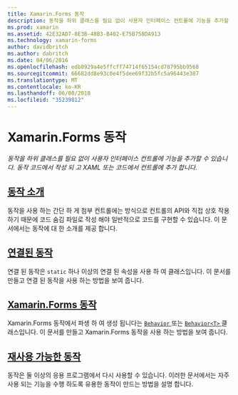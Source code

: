 ```yaml
---
title: Xamarin.Forms 동작
description: 동작을 하위 클래스를 필요 없이 사용자 인터페이스 컨트롤에 기능을 추가할 수 있습니다. 동작 코드에서 작성 되 고 XAML 또는 코드에서 컨트롤에 추가 합니다.
ms.prod: xamarin
ms.assetid: 42E32AD7-8E3B-48B3-B402-E75B758DA913
ms.technology: xamarin-forms
author: davidbritch
ms.author: dabritch
ms.date: 04/06/2016
ms.openlocfilehash: edb8929a4e5ffcff74714f65154cd78795bb9568
ms.sourcegitcommit: 66682dd8e93c0e4f5dee69f32b5fc5a96443e307
ms.translationtype: MT
ms.contentlocale: ko-KR
ms.lasthandoff: 06/08/2018
ms.locfileid: "35239812"
---
```

# <a name="xamarinforms-behaviors"></a>Xamarin.Forms 동작

_동작을 하위 클래스를 필요 없이 사용자 인터페이스 컨트롤에 기능을 추가할 수 있습니다. 동작 코드에서 작성 되 고 XAML 또는 코드에서 컨트롤에 추가 합니다._

## <a name="introduction-to-behaviorsintroductionmd"></a>[동작 소개](introduction.md)

동작을 사용 하는 간단 하 게 첨부 컨트롤에는 방식으로 컨트롤의 API와 직접 상호 작용 하기 때문에 코드 숨김 파일로 작성 해야 일반적으로 코드를 구현할 수 있습니다. 이 문서에서는 동작에 대 한 소개를 제공 합니다.

## <a name="attached-behaviorsattachedmd"></a>[연결된 동작](attached.md)

연결 된 동작은 `static` 하나 이상의 연결 된 속성을 사용 하 여 클래스입니다. 이 문서를 만들고 연결 된 동작을 사용 하는 방법을 보여 줍니다.

## <a name="xamarinforms-behaviorscreatingmd"></a>[Xamarin.Forms 동작](creating.md)

Xamarin.Forms 동작에서 파생 하 여 생성 됩니다는 [ `Behavior` ](https://developer.xamarin.com/api/type/Xamarin.Forms.Behavior/) 또는 [ `Behavior<T>` ](https://developer.xamarin.com/api/type/Xamarin.Forms.Behavior%3CT%3E/) 클래스입니다. 이 문서를 만들고 Xamarin.Forms 동작을 사용 하는 방법을 보여 줍니다.

## <a name="reusable-behaviorsreusableindexmd"></a>[재사용 가능한 동작](reusable/index.md)

동작은 둘 이상의 응용 프로그램에서 다시 사용할 수 있습니다. 이러한 문서에서는 자주 사용 되는 기능을 수행 하도록 유용한 동작이 만드는 방법을 설명 합니다.
